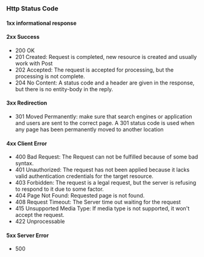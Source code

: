 ### Http Status Code
#### 1xx informational response
#### 2xx Success
- 200 OK
- 201 Created: Request is completed, new resource is created and usually work with Post
- 202 Accepted: The request is accepted for processing, but the processing is not complete.
- 204 No Content: A status code and a header are given in the response, but there is no entity-body in the reply.
#### 3xx Redirection
- 301 Moved Permanently: make sure that search engines or application and users are sent to the correct page. A 301 status code is used when any page has been permanently moved to another location
#### 4xx Client Error
- 400 Bad Request: The Request can not be fulfilled because of some bad syntax.
- 401 Unauthorized: The request has not been applied because it lacks valid authentication credentials for the target resource.
- 403 Forbidden: The request is a legal request, but the server is refusing to respond to it due to some factor.
- 404 Page Not Found: Requested page is not found.
- 408 Request Timeout: The Server time out waiting for the request
- 415 Unsupported Media Type: If media type is not supported, it won't accept the request.
- 422 Unprocessable
#### 5xx Server Error
- 500
<!--stackedit_data:
eyJoaXN0b3J5IjpbMTMxMDU4MDY2MSwxNjk3MzAxMTM0LDczMD
k5ODExNl19
-->